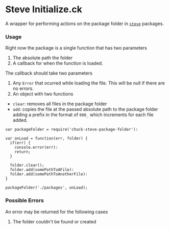 # Steve Initialize.ck #
A wrapper for performing actions on the package folder in [`steve`](https://www.github.com/brycekbargar/steve) packages.

### Usage ###
Right now the package is a single function that has two parameters

1. The absolute path the folder
1. A callback for when the function is loaded.

The callback should take two parameters

1. Any `Error` that ocurred while loading the file. This will be null if there are no errors.
1. An object with two functions
  - `clear`: removes all files in the package folder
  - `add`: copies the file at the passed absolute path to the package folder adding a prefix in the format of `000_` which increments for each file added.


```
var packageFolder = require('chuck-steve-package-folder'):

var onLoad = function(err, folder) {
  if(err) {
    console.error(err):
    return;
  }

  folder.clear();
  folder.add(somePathToAFile):
  folder.add(somePathToAnotherFile):
}

packageFolder('./packages', onLoad);
```

### Possible Errors ###
An error may be returned for the following cases

1. The folder couldn't be found or created
